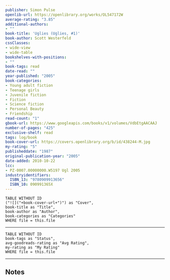 ```yaml
---
publisher: Simon Pulse
openlib-url: https://openlibrary.org/works/OL547172W
average-rating: "3.85"
additional-authors:
- ""
book-title: 'Uglies (Uglies, #1)'
book-author: Scott Westerfeld
cssClasses:
- wide-view
- wide-table
bookshelves-with-positions:
- ""
book-tags: read
date-read: ""
year-published: "2005"
book-categories:
- Young adult fiction
- Teenage girls
- Juvenile fiction
- Fiction
- Science fiction
- Personal Beauty
- Friendship
read-count: "1"
gbook-url: https://www.googleapis.com/books/v1/volumes/VdbEtgAACAAJ
number-of-pages: "425"
exclusive-shelf: read
tags: log/book
book-cover-url: https://covers.openlibrary.org/b/id/438244-M.jpg
my-rating: "5"
publisheddate: "1987"
original-publication-year: "2005"
date-added: 2010-10-22
lcc:
- PZ-0007.00000000.W5197 Ugl 2005
industryidentifiers:
  ISBN_13: "9780909913656"
  ISBN_10: 090991365X
---
```


```dataview
TABLE WITHOUT ID
("![]("+book-cover-url+")") as "Cover",
book-title as "Title",
book-author as "Author",
book-categories as "Categories"
WHERE file = this.file
```
---
```dataview
TABLE WITHOUT ID
book-tags as "Status",
avg-goodreads-rating as "Avg Rating",
my-rating as "My Rating"
WHERE file = this.file
```
---
## Notes


